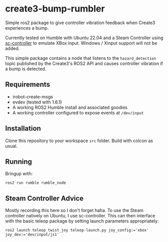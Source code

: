 # create3-bump-rumbler
Simple ros2 package to give controller vibration feedback when Create3 experiences a bump.

Currently tested on Humble with Ubuntu 22.04 and a Steam Controller using [sc-controller](https://github.com/kozec/sc-controller) to emulate XBox input. Windows / Xinput support will not be added.

This simple package contains a node that listens to the `hazard_detection` topic published by the Create3's ROS2 API and causes controller vibration if a bump is detected.

## Requirements
- irobot-create-msgs
- evdev (tested with 1.6.1)
- A working ROS2 Humble install and associated goodies
- A working controller configured to expose events at `/dev/input`

## Installation
Clone this repository to your workspace `src` folder. Build with colcon as usual.

## Running
Bringup with:
```
ros2 run rumble rumble_node
```

## Steam Controller Advice
Mostly recording this here so I don't forget haha. To use the Steam controller natively on Ubuntu, I use sc-controller. This can then interface with the basic teleop package by setting launch parameters appropriately:
```
ros2 launch teleop_twist_joy teleop-launch.py joy_config:='xbox' joy_dev:='dev/input/js1'
```
